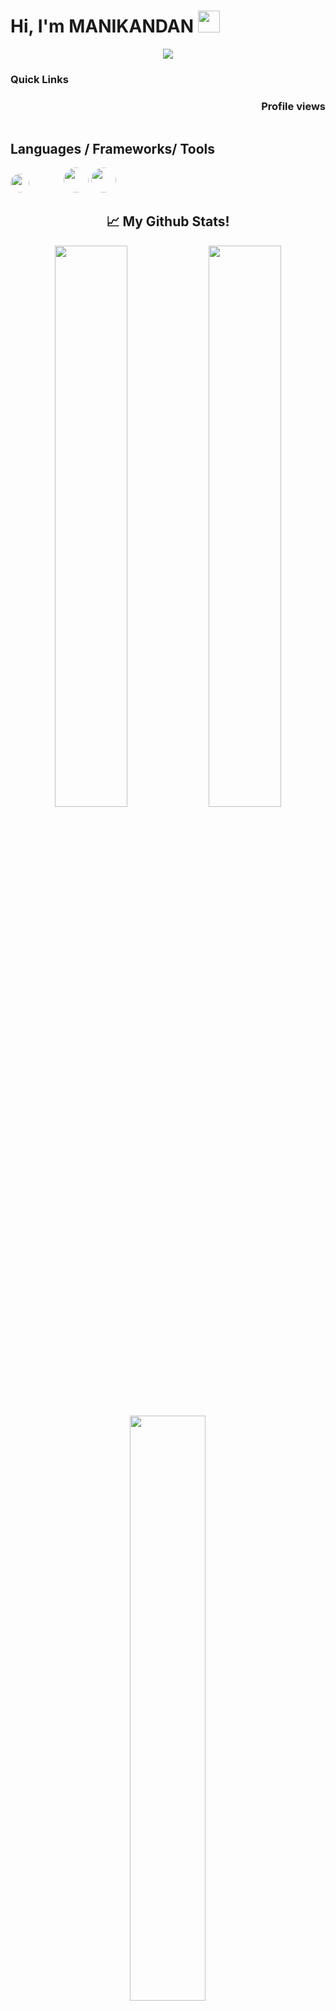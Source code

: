 
<!---
greenfreezer/greenfreezer is a ✨ special ✨ repository because its `README.md` (this file) appears on your GitHub profile.
You can click the Preview link to take a look at your changes.
--->

<!-- Typing SVG by DenverCoder1 - https://github.com/DenverCoder1/readme-typing-svg -->

<h1>Hi, I'm MANIKANDAN <img src="https://i.pinimg.com/originals/a9/61/48/a96148e8d7de09c83133291d7c66e9be.gif" width="35px"></h1>

<!-- Typing SVG by DenverCoder1 - https://github.com/DenverCoder1/readme-typing-svg -->
<p align="center">
  <a href="https://github.com/DenverCoder1/readme-typing-svg"><img src="https://readme-typing-svg.herokuapp.com/?lines=I'm%20Embedded%20pupil%20;Always%20learning%20new%20things&font=Fira%20Code&center=true&width=440&height=45&color=adff2f&vCenter=true&size=22"></a>
</p>

<h3>Quick Links</h3>
<a href="https://github.com/greenfreezer"><img src="https://img.shields.io/github/followers/greenfreezer.svg?style=social&label=Follow&maxAge=2592000" alt="" align="left"></a>
<h3 align="right">Profile views</h3>
<img src="https://count.getloli.com/get/@greenfreezer?theme=rule34" alt="" srcset="" align="right">

<div align="left">
    <a href="https://t.me/"><img src="https://img.shields.io/badge/@green-30302f?style=flat-square&logo=telegram" alt="" srcset=""></a>









<h2 id=lang>Languages / Frameworks/ Tools</h2>
<p>
    <a href="https://www.arm.com/"><img src="https://img.shields.io/badge/-blue?style=for-the-badge&logo=armkeil&logoSize=auto" alt="" style="border-radius: 20px; height: 30px; width="48%"></a>
    <a href="https://www.python.org/"><img src="https://img.shields.io/badge/Python-white?style=for-the-badge&logo=python&logoColor=azure-yellow" alt=""></a>
   <a href="https://www.python.org/"><img src="https://img.shields.io/badge/Raspberry%20Pi-f62c2c?style=for-the-badge&logo=raspberrypi&logoColor=black" alt=""></a>
  <a href="https://www.python.org/"><img src="https://img.shields.io/badge/Raspberry%20Pi%20-a22846?style=for-the-badge&logo=raspberrypi&logoColor=black" alt=""></a>
  <a href="https://www.python.org/"><img src="https://img.shields.io/badge/Raspberry%20pi%20-white?style=for-the-badge&logo=raspberrypi&logoColor=ff0000" alt=""></a>
  <a href="https://www.python.org/"><img src="https://img.shields.io/badge/MicroPython%20-white?style=for-the-badge&logo=micropython&logoColor=black" alt=""></a>
  <a href="https://www.python.org/"><img src="https://img.shields.io/badge/MicroPython%20-black?style=for-the-badge&logo=micropython" alt=""></a>
   <a href="https://www.python.org/"><img src="https://img.shields.io/badge/Arduino%20-00878F?style=for-the-badge&logo=arduino" alt=""></a>
   <a href="https://www.python.org/"><img src="https://img.shields.io/badge/STM32-blue?style=for-the-badge&logo=stmicroelectronics&logoSize=auto" alt=""></a>
  <a href="https://www.python.org/"><img src="https://img.shields.io/badge/STM32-blue?style=for-the-badge&logo=stmicroelectronics&logoSize=auto" alt=""></a>
  <a href="https://www.python.org/"><img src="https://img.shields.io/badge/STM32-blue?style=for-the-badge&logo=stmicroelectronics&logoSize=auto" alt=""></a>
  <a href="https://www.python.org/"><img src="https://img.shields.io/badge/STM32-blue?style=for-the-badge&logo=stmicroelectronics&logoSize=auto" alt=""></a>
  <a href="https://www.python.org/"><img src="https://img.shields.io/badge/STM32-blue?style=for-the-badge&logo=stmicroelectronics&logoSize=auto" alt=""></a>
  <a href="https://www.python.org/"><img src="https://img.shields.io/badge/STM32-03234B?style=for-the-badge&logo=stmicroelectronics" alt=""></a>
    <a href="https://www.arm.com/"><img src="https://upload.wikimedia.org/wikipedia/commons/1/18/C_Programming_Language.svg" alt="" style="border-radius: 20px; height: 40px; width="60%"></a>
    <a href="https://www.arm.com/"><img src="https://img.shields.io/badge/c-%2300599C.svg?style=for-the-badge&logo=c&logoColor=white" alt="" style="border-radius: 20px; height: 40px; width="60%"></a>

  
  <!--
    <a href="https://developer.mozilla.org/en-US/docs/Web/HTML"><img src="https://img.shields.io/badge/HTML5-E34F26?style=for-the-badge&logo=html5&logoColor=white" alt="" srcset=""></a>
    <a href="https://developer.mozilla.org/en-US/docs/Learn/CSS/First_steps/What_is_CSS"><img src="https://img.shields.io/badge/CSS3-264de4?style=for-the-badge&logo=css3&logoColor=white" alt="" srcset=""></a>
    <a href="https://www.mongodb.com/"><img src="https://img.shields.io/badge/MongoDB-4EA94B?style=for-the-badge&logo=mongodb&logoColor=white" alt="" srcset=""></a>
  -->
</p>









<!-- <img src="https://img.shields.io/badge/Ko--fi-F16061?style=for-the-badge&logo=ko-fi&logoColor=white" alt="" style="border-radius: 5px; height: 30px;"> -->



<h2 align="center">📈 My Github Stats! </h2>

<div align="center">
    <img src="https://github-readme-streak-stats.herokuapp.com?user=greenfreezer&theme=highcontrast&fire=DD5523&ring=E1397B&sideLabels=65FDF6&currStreakLabel=F9D659&&background=141320" width="48%" />
    <img src="https://bad-apple-github-readme.vercel.app/api?show_bg=1&username=greenfreezer&show_icons=true&theme=radical" width="48%" />
</div>  
<div align="center">
    <img src="https://github-readme-stats.vercel.app/api/top-langs/?username=greenfreezer&hide=dockerfile&theme=radical" alt="" srcset="" align="center" width="49%">
</div>  
<img align="center" src="https://activity-graph.herokuapp.com/graph?username=greenfreezer&theme=react-dark&hide_border=true&area=true"/>
<br/>





#  📊 Stats
![](https://metrics.lecoq.io/greenfreezer?template=classic&base.header=0&base.metadata=0&isocalendar=1&languages=1&people=1&isocalendar.duration=half-year&languages.limit=8&languages.sections=most-used&languages.colors=github&languages.threshold=0%25&languages.indepth=false&languages.recent.load=300&languages.recent.days=14&people.limit=24&people.size=28&people.types=followers%2C%20following&people.identicons=false&people.shuffle=false&config.timezone=Asia%2FCalcutta)
---


---



![](https://visitor-badge.glitch.me/badge?page_id=greenfreezer)

[![Profile Views](https://hits.seeyoufarm.com/api/count/incr/badge.svg?url=https://github.com/greenfreezer/&title=Profile%20Views&edge_flat=true)](https://github.com/greenfreezer)
